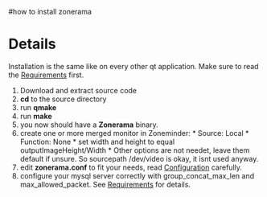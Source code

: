 #how to install zonerama

# Details #

Installation is the same like on every other qt application. Make sure to read the [Requirements](Requirements.md) first.

  1. Download and extract source code
  1. **cd** to the source directory
  1. run **qmake**
  1. run **make**
  1. you now should have a **Zonerama** binary.
  1. create one or more merged monitor in Zoneminder:
    * Source: Local
    * Function: None
    * set width and height to equal outputImageHeight/Width
    * Other options are not needet, leave them default if unsure. So sourcepath /dev/video is okay, it isnt used anyway.
  1. edit **zonerama.conf** to fit your needs, read [Configuration](Configuration.md) carefully.
  1. configure your mysql server correctly with group\_concat\_max\_len and max\_allowed\_packet. See [Requirements](Requirements.md) for details.